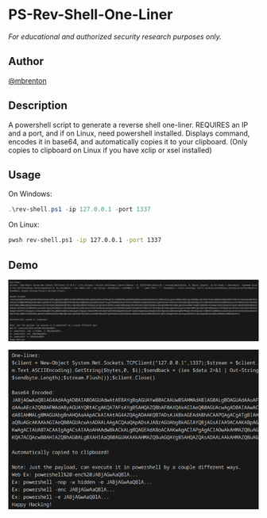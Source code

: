 # PS-Rev-Shell-One-Liner

*For educational and authorized security research purposes only.*

## Author
[@mbrenton](https://github.com/mbrenton)

## Description
A powershell script to generate a reverse shell one-liner. REQUIRES an IP and a port, and if on Linux, need powershell installed. Displays command, encodes it in base64, and automatically copies it to your clipboard. (Only copies to clipboard on Linux if you have xclip or xsel installed)

## Usage
On Windows:
```powershell
.\rev-shell.ps1 -ip 127.0.0.1 -port 1337
```

On Linux:
```bash
pwsh rev-shell.ps1 -ip 127.0.0.1 -port 1337
```

## Demo
![alt text](img/example1.png)

![alt text](img/example2.png)
